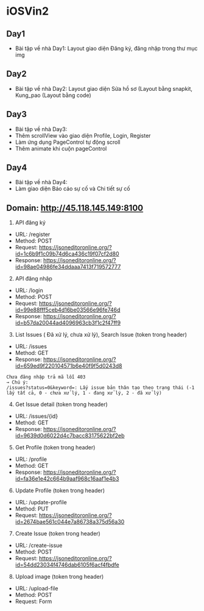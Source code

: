 # iOSVin2

## Day1
- Bài tập về nhà Day1:
Layout giao diện Đăng ký, đăng nhập trong thư mục img

## Day2
- Bài tập về nhà Day2:
Layout giao diện Sửa hồ sơ (Layout bằng snapkit, Kung_pao (Layout bằng code) 

## Day3
- Bài tập về nhà Day3:
- Thêm scrollView vào giao diện Profile, Login, Register
- Làm ứng dụng PageControl tự động scroll
- Thêm animate khi cuộn pageControl

## Day4
- Bài tập về nhà Day4:
- Làm giao diện Báo cáo sự cố và Chi tiết sự cố

## Domain: http://45.118.145.149:8100
1. API đăng ký
- URL: /register
- Method: POST 
- Request: https://jsoneditoronline.org/?id=1c6b9f1c09b74d6ca436c19f07cf2d80
- Response: https://jsoneditoronline.org/?id=98ae04986fe34ddaaa7413f719572777

2. API đăng nhập
- URL: /login
- Method: POST
- Request: https://jsoneditoronline.org/?id=99e88fff5ceb4d16be03566e96fe746d
- Response: https://jsoneditoronline.org/?id=b57da20044ad4096963cb3f1c2f47ff9

3. List Issues ( Đã xử lý, chưa xử lý), Search Issue (token trong header)
- URL: /issues
- Method: GET 
- Response: https://jsoneditoronline.org/?id=659ed9f220104571b6e40f9f5d0243d8
```
Chưa đăng nhập trả mã lỗi 403
→ Chú ý: 
/issues?status=0&keyword=: Lấy issue bản thân tạo theo trạng thái (-1 lấy tất cả, 0 - chưa xử lý, 1 - đang xử lý, 2 - đã xử lý)
```

4. Get Issue detail (token trong header)
- URL: /issues/{id} 
- Method: GET 
- Response: https://jsoneditoronline.org/?id=9639d0d6022d4c7bacc83175622bf2eb

5. Get Profile (token trong header)
- URL: /profile
- Method: GET
- Response: https://jsoneditoronline.org/?id=fa36e1e42c664b9aaf968c16aaf1e4b3

6. Update Profile (token trong header)
- URL: /update-profile
- Method: PUT
- Request: https://jsoneditoronline.org/?id=2674bae561c044e7a86738a375d56a30

7. Create Issue (token trong header)
- URL: /create-issue
- Method: POST
- Request: https://jsoneditoronline.org/?id=54dd23034f4746dab6105f6acf4fbdfe

8. Upload image (token trong header)
- URL: /upload-file
- Method: POST
- Request: Form 


